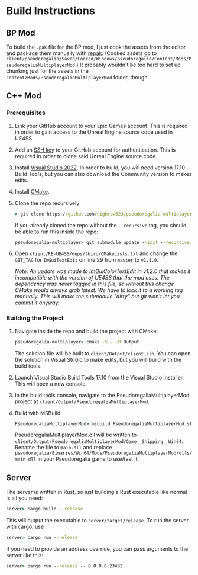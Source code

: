 # Build Instructions

## BP Mod

To build the `.pak` file for the BP mod, I just cook the assets from the editor and package them manually with [repak](https://github.com/trumank/repak). (Cooked assets go to `client/pseudoregalia/Saved/Cooked/Windows/pseudoregalia/Content/Mods/PseudoregaliaMultiplayerMod`.) It probably wouldn't be too hard to set up chunking just for the assets in the `Content/Mods/PseudoregaliaMultiplayerMod` folder, though.

## C++ Mod

### Prerequisites

1. Link your GitHub account to your Epic Games account. This is required in order to gain access to the Unreal Engine source code used in UE4SS.

1. Add an [SSH key](https://docs.github.com/en/authentication/connecting-to-github-with-ssh) to your GitHub account for authentication. This is required in order to clone said Unreal Engine source code.

1. Install [Visual Studio 2022](https://learn.microsoft.com/en-us/visualstudio/releases/2022/release-history). In order to build, you will need version 17.10 Build Tools, but you can also download the Community version to makes edits.

1. Install [CMake](https://cmake.org/download/).

1. Clone the repo recursively:

    ```cmd
    > git clone https://github.com/highrow623/pseudoregalia-multiplayer.git --recursive
    ```

    If you already cloned the repo without the `--recursive` tag, you should be able to run this inside the repo:

    ```cmd
    pseudoregalia-multiplayer> git submodule update --init --recursive
    ```

1. Open `client/RE-UE4SS/deps/third/CMakeLists.txt` and change the `GIT_TAG` for `ImGuiTextEdit` on line 29 from `master` to `v1.1.0`.

    *Note: An update was made to ImGuiColorTextEdit in v1.2.0 that makes it incompatible with the version of UE4SS that the mod uses. The dependency was never tagged in this file, so without this change CMake would always grab latest. We have to lock it to a working tag manually. This will make the submodule "dirty" but git won't let you commit it anyway.*

### Building the Project

1. Navigate inside the repo and build the project with CMake:

    ```cmd
    pseudoregalia-multiplayer> cmake -S . -B Output
    ```

    The solution file will be built to `client/Output/client.sln`. You can open the solution in Visual Studio to make edits, but you will build with the build tools.

1. Launch Visual Studio Build Tools 17.10 from the Visual Studio Installer. This will open a new console.

1. In the build tools console, navigate to the PseudoregaliaMultiplayerMod project at `client/Output/PseudoregaliaMultiplayerMod`.

1. Build with MSBuild:

    ```cmd
    PseudoregaliaMultiplayerMod> msbuild PseudoregaliaMultiplayerMod.sln -p:Configuration=Game__Shipping__Win64 -p:Platform=x64
    ```

    PseudoregaliaMultiplayerMod.dll will be written to `client/Output/PseudoregaliaMultiplayerMod/Game__Shipping__Win64`. Rename the file to `main.dll` and replace `pseudoregalia/Binaries/Win64/Mods/PseudoregaliaMultiplayerMod/dlls/main.dll` in your Pseudoregalia game to use/test it.

## Server

The server is written in Rust, so just building a Rust executable like normal is all you need:

```cmd
server> cargo build --release
```

This will output the executable to `server/target/release`. To run the server with cargo, use

```cmd
server> cargo run --release
```

If you need to provide an address override, you can pass arguments to the server like this:

```cmd
server> cargo run --release -- 0.0.0.0:23432
```
